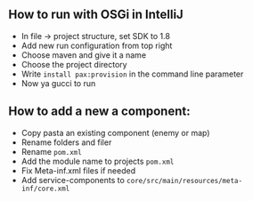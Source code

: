 ## How to run with OSGi in IntelliJ
- In file -> project structure, set SDK to 1.8
- Add new run configuration from top right
- Choose maven and give it a name
- Choose the project directory
- Write `install pax:provision` in the command line parameter
- Now ya gucci to run


## How to add a new a component:

- Copy pasta an existing component (enemy or map)
- Rename folders and filer
- Rename `pom.xml`
- Add the module name to projects `pom.xml`
- Fix Meta-inf.xml files if needed
- Add service-components to `core/src/main/resources/meta-inf/core.xml`

